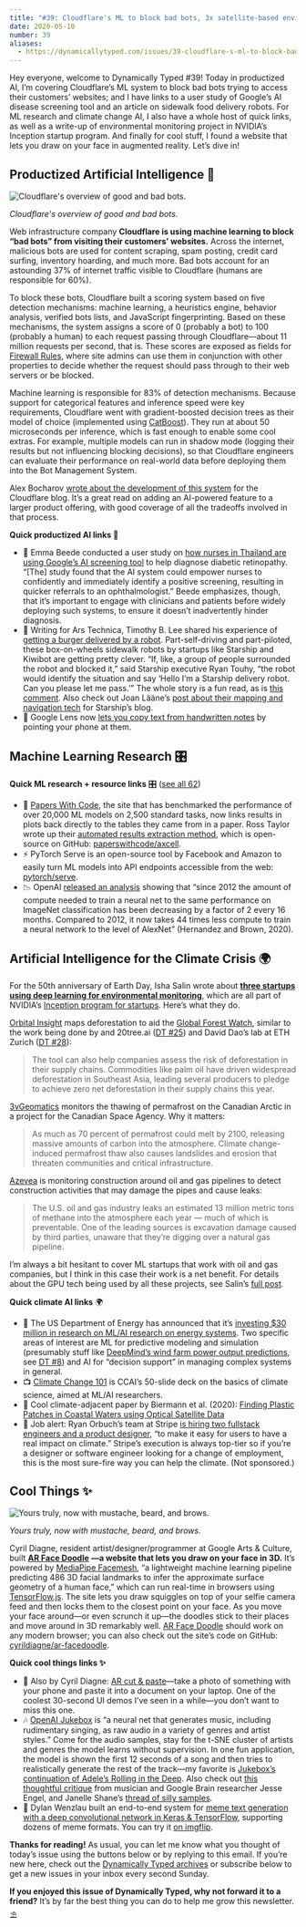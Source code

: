 ```yaml
---
title: "#39: Cloudflare's ML to block bad bots, 3x satellite-based environmental monitoring, and AR Face Doodles "
date: 2020-05-10
number: 39
aliases:
  - https://dynamicallytyped.com/issues/39-cloudflare-s-ml-to-block-bad-bots-3x-satellite-based-environmental-monitoring-and-ar-face-doodles-243752
---
```


Hey everyone, welcome to Dynamically Typed #39!
Today in productized AI, I’m covering Cloudflare’s ML system to block bad bots trying to access their customers’ websites; and I have links to a user study of Google’s AI disease screening tool and an article on sidewalk food delivery robots.
For ML research and climate change AI, I also have a whole host of quick links, as well as a write-up of environmental monitoring project in NVIDIA’s Inception startup program.
And finally for cool stuff, I found a website that lets you draw on your face in augmented reality.
Let’s dive in!

## Productized Artificial Intelligence 🔌

![Cloudflare's overview of good and bad bots.](https://s3.amazonaws.com/revue/items/images/005/946/458/mail/c90c3afcf896580ebd3a4efe81ee4540.png?1589095680)

_Cloudflare's overview of good and bad bots._

Web infrastructure company **Cloudflare is using machine learning to block “bad bots” from visiting their customers’ websites.**
Across the internet, malicious bots are used for content scraping, spam posting, credit card surfing, inventory hoarding, and much more.
Bad bots account for an astounding 37% of internet traffic visible to Cloudflare (humans are responsible for 60%).

To block these bots, Cloudflare built a scoring system based on five detection mechanisms: machine learning, a heuristics engine, behavior analysis, verified bots lists, and JavaScript fingerprinting.
Based on these mechanisms, the system assigns a score of 0 (probably a bot) to 100 (probably a human) to each request passing through Cloudflare—about 11 million requests per second, that is.
These scores are exposed as fields for [Firewall Rules](https://blog.cloudflare.com/announcing-firewall-rules/?utm_campaign=Dynamically%20Typed&utm_medium=email&utm_source=Revue%20newsletter), where site admins can use them in conjunction with other properties to decide whether the request should pass through to their web servers or be blocked.

Machine learning is responsible for 83% of detection mechanisms.
Because support for categorical features and inference speed were key requirements, Cloudflare went with gradient-boosted decision trees as their model of choice (implemented using [CatBoost](https://github.com/catboost/catboost?utm_campaign=Dynamically%20Typed&utm_medium=email&utm_source=Revue%20newsletter)).
They run at about 50 microseconds per inference, which is fast enough to enable some cool extras.
For example, multiple models can run in shadow mode (logging their results but not influencing blocking decisions), so that Cloudflare engineers can evaluate their performance on real-world data before deploying them into the Bot Management System.

Alex Bocharov [wrote about the development of this system](https://blog.cloudflare.com/cloudflare-bot-management-machine-learning-and-more/?utm_campaign=Dynamically%20Typed&utm_medium=email&utm_source=Revue%20newsletter) for the Cloudflare blog.
It’s a great read on adding an AI-powered feature to a larger product offering, with good coverage of all the tradeoffs involved in that process.

**Quick productized AI links 🔌**

* 🏥 Emma Beede conducted a user study on [how nurses in Thailand are using Google’s AI screening tool](https://blog.google/technology/health/healthcare-ai-systems-put-people-center/?utm_campaign=Dynamically%20Typed&utm_medium=email&utm_source=Revue%20newsletter) to help diagnose diabetic retinopathy. “[The] study found that the AI system could empower nurses to confidently and immediately identify a positive screening, resulting in quicker referrals to an ophthalmologist.” Beede emphasizes, though, that it’s important to engage with clinicians and patients before widely deploying such systems, to ensure it doesn’t inadvertently hinder diagnosis.
* 🍔 Writing for Ars Technica, Timothy B. Lee shared his experience of [getting a burger delivered by a robot](https://arstechnica.com/tech-policy/2020/04/the-pandemic-is-bringing-us-closer-to-our-robot-takeout-future/?utm_campaign=Dynamically%20Typed&utm_medium=email&utm_source=Revue%20newsletter). Part-self-driving and part-piloted, these box-on-wheels sidewalk robots by startups like Starship and Kiwibot are getting pretty clever. “If, like, a group of people surrounded the robot and blocked it,” said Starship executive Ryan Touhy, “the robot would identify the situation and say ‘Hello I’m a Starship delivery robot. Can you please let me pass.’” The whole story is a fun read, as is [this comment](https://arstechnica.com/tech-policy/2020/04/the-pandemic-is-bringing-us-closer-to-our-robot-takeout-future/?comments=1&post=38840444&utm_campaign=Dynamically%20Typed&utm_medium=email&utm_source=Revue%20newsletter). Also check out Joan Lääne’s [post about their mapping and navigation tech](https://medium.com/starshiptechnologies/how-starship-delivery-robots-know-where-they-are-going-c97d385a1015?utm_campaign=Dynamically%20Typed&utm_medium=email&utm_source=Revue%20newsletter) for Starship’s blog.
* 📝 Google Lens now [lets you copy text from handwritten notes](https://twitter.com/google/status/1258451118679633922?utm_campaign=Dynamically%20Typed&utm_medium=email&utm_source=Revue%20newsletter) by pointing your phone at them.

## Machine Learning Research 🎛

**Quick ML research + resource links** 🎛 ([see all 62](https://www.notion.so/adab36fecaea4306880898f41dcb9cb3?utm_campaign=Dynamically%20Typed&utm_medium=email&utm_source=Revue%20newsletter&v=cb3a74562c914234ac171931dad6c2e4))

* 🧮 [Papers With Code](https://paperswithcode.com/sota?utm_campaign=Dynamically%20Typed&utm_medium=email&utm_source=Revue%20newsletter), the site that has benchmarked the performance of over 20,000 ML models on 2,500 standard tasks, now links results in plots back directly to the tables they came from in a paper. Ross Taylor wrote up their [automated results extraction method](https://medium.com/paperswithcode/a-home-for-results-in-ml-e25681c598dc?utm_campaign=Dynamically%20Typed&utm_medium=email&utm_source=Revue%20newsletter), which is open-source on GitHub: [paperswithcode/axcell](https://github.com/paperswithcode/axcell?utm_campaign=Dynamically%20Typed&utm_medium=email&utm_source=Revue%20newsletter).
* ⚡️ PyTorch Serve is an open-source tool by Facebook and Amazon to easily turn ML models into API endpoints accessible from the web: [pytorch/serve](https://github.com/pytorch/serve?utm_campaign=Dynamically%20Typed&utm_medium=email&utm_source=Revue%20newsletter).
* 📉 OpenAI [released an analysis](https://openai.com/blog/ai-and-efficiency/?utm_campaign=Dynamically%20Typed&utm_medium=email&utm_source=Revue%20newsletter) showing that “since 2012 the amount of compute needed to train a neural net to the same performance on ImageNet classification has been decreasing by a factor of 2 every 16 months. Compared to 2012, it now takes 44 times less compute to train a neural network to the level of AlexNet” (Hernandez and Brown, 2020).

## Artificial Intelligence for the Climate Crisis 🌍

For the 50th anniversary of Earth Day, Isha Salin wrote about [**three startups using deep learning for environmental monitoring**](https://blogs.nvidia.com/blog/2020/04/22/geospatial-ai-earth-day/?_lrsc=fccaa0ce-9e1e-4a5e-8af1-b4125b2a6d40&ncid=so-twi-lt-799&utm_campaign=Dynamically%20Typed&utm_medium=email&utm_source=Revue%20newsletter), which are all part of NVIDIA’s [Inception program for startups](https://www.nvidia.com/en-us/deep-learning-ai/startups/?utm_campaign=Dynamically%20Typed&utm_medium=email&utm_source=Revue%20newsletter).
Here’s what they do.

[Orbital Insight](https://blogs.nvidia.com/blog/2016/08/04/droughts-and-deep-learning-measuring-water-where-its-scarce/?utm_campaign=Dynamically%20Typed&utm_medium=email&utm_source=Revue%20newsletter) maps deforestation to aid the [Global Forest Watch](https://www.globalforestwatch.org/?utm_campaign=Dynamically%20Typed&utm_medium=email&utm_source=Revue%20newsletter), similar to the work being done by and 20tree.ai ([DT #25](https://dynamicallytyped.com/issues/25-ai-powered-rainforest-monitoring-google-s-pixel-4-and-openai-s-rubik-s-cube-solving-robot-hand-204685?utm_campaign=Dynamically%20Typed&utm_medium=email&utm_source=Revue%20newsletter)) and David Dao’s lab at ETH Zurich ([DT #28](https://dynamicallytyped.com/issues/28-ocr-for-latex-equations-night-sight-for-astrophotography-and-a-gpt-2-powered-text-adventure-212704?utm_campaign=Dynamically%20Typed&utm_medium=email&utm_source=Revue%20newsletter)):

> The tool can also help companies assess the risk of deforestation in their supply chains.
> Commodities like palm oil have driven widespread deforestation in Southeast Asia, leading several producers to pledge to achieve zero net deforestation in their supply chains this year.

[3vGeomatics](https://3vgeomatics.com/company/?utm_campaign=Dynamically%20Typed&utm_medium=email&utm_source=Revue%20newsletter) monitors the thawing of permafrost on the Canadian Arctic in a project for the Canadian Space Agency.
Why it matters:

> As much as 70 percent of permafrost could melt by 2100, releasing massive amounts of carbon into the atmosphere.
> Climate change-induced permafrost thaw also causes landslides and erosion that threaten communities and critical infrastructure.

[Azevea](https://www.azavea.com/?utm_campaign=Dynamically%20Typed&utm_medium=email&utm_source=Revue%20newsletter) is monitoring construction around oil and gas pipelines to detect construction activities that may damage the pipes and cause leaks:

> The U.S.
> oil and gas industry leaks an estimated 13 million metric tons of methane into the atmosphere each year — much of which is preventable.
> One of the leading sources is excavation damage caused by third parties, unaware that they’re digging over a natural gas pipeline.

I’m always a bit hesitant to cover ML startups that work with oil and gas companies, but I think in this case their work is a net benefit.
For details about the GPU tech being used by all these projects, see Salin’s [full post](https://blogs.nvidia.com/blog/2020/04/22/geospatial-ai-earth-day/?_lrsc=fccaa0ce-9e1e-4a5e-8af1-b4125b2a6d40&ncid=so-twi-lt-799&utm_campaign=Dynamically%20Typed&utm_medium=email&utm_source=Revue%20newsletter).

**Quick climate AI links** 🌍

* 🔌 The US Department of Energy has announced that it’s [investing $30 million in research on ML/AI research on energy systems](https://www.energy.gov/articles/department-energy-announces-30-million-machine-learning-and-artificial-intelligence?utm_campaign=Dynamically%20Typed&utm_medium=email&utm_source=Revue%20newsletter). Two specific areas of interest are ML for predictive modeling and simulation (presumably stuff like [DeepMind’s wind farm power output predictions](https://deepmind.com/blog/article/machine-learning-can-boost-value-wind-energy?utm_campaign=Dynamically%20Typed&utm_medium=email&utm_source=Revue%20newsletter), see [DT #8](https://dynamicallytyped.com/issues/8-should-openai-open-source-their-impressive-new-language-model-161119?utm_campaign=Dynamically%20Typed&utm_medium=email&utm_source=Revue%20newsletter)) and AI for “decision support” in managing complex systems in general.
* 📺 [Climate Change 101](https://docs.google.com/presentation/d/1KxVq-FlngspK687AvdEYJ2IXZQaK0tbQPPsek6rC7jA/edit?utm_campaign=Dynamically%20Typed&utm_medium=email&utm_source=Revue%20newsletter#slide=id.p) is CCAI’s 50-slide deck on the basics of climate science, aimed at ML/AI researchers.
* 📄 Cool climate-adjacent paper by Biermann et al. (2020): [Finding Plastic Patches in Coastal Waters using Optical Satellite Data](https://www.nature.com/articles/s41598-020-62298-z?utm_campaign=Dynamically%20Typed&utm_medium=email&utm_source=Revue%20newsletter)
* 💼 Job alert: Ryan Orbuch’s team at Stripe [is hiring two fullstack engineers and a product designer](https://twitter.com/orbuch/status/1254848416212869120?utm_campaign=Dynamically%20Typed&utm_medium=email&utm_source=Revue%20newsletter), “to make it easy for users to have a real impact on climate.” Stripe’s execution is always top-tier so if you’re a designer or software engineer looking for a change of employment, this is the most sure-fire way you can help the climate. (Not sponsored.)

## Cool Things ✨

![Yours truly, now with mustache, beard, and brows.](https://s3.amazonaws.com/revue/items/images/005/944/581/mail/1dfab0eaeb3e87416abde054efa8c153.jpeg?1589037191)

_Yours truly, now with mustache, beard, and brows._

Cyril Diagne, resident artist/designer/programmer at Google Arts & Culture, built [**AR Face Doodle**](https://cyrildiagne.github.io/ar-facedoodle/?utm_campaign=Dynamically%20Typed&utm_medium=email&utm_source=Revue%20newsletter) **—a website that lets you draw on your face in 3D.**
It’s powered by [MediaPipe Facemesh](https://github.com/tensorflow/tfjs-models/tree/master/facemesh?utm_campaign=Dynamically%20Typed&utm_medium=email&utm_source=Revue%20newsletter), “a lightweight machine learning pipeline predicting 486 3D facial landmarks to infer the approximate surface geometry of a human face,” which can run real-time in browsers using [TensorFlow.js](https://www.tensorflow.org/js?utm_campaign=Dynamically%20Typed&utm_medium=email&utm_source=Revue%20newsletter).
The site lets you draw squiggles on top of your selfie camera feed and then locks them to the closest point on your face.
As you move your face around—or even scrunch it up—the doodles stick to their places and move around in 3D remarkably well.
[AR Face Doodle](https://cyrildiagne.github.io/ar-facedoodle?utm_campaign=Dynamically%20Typed&utm_medium=email&utm_source=Revue%20newsletter) should work on any modern browser; you can also check out the site’s code on GitHub: [cyrildiagne/ar-facedoodle](https://github.com/cyrildiagne/ar-facedoodle?utm_campaign=Dynamically%20Typed&utm_medium=email&utm_source=Revue%20newsletter).

**Quick cool things links ✨**

* 📱 Also by Cyril Diagne: [AR cut & paste](https://twitter.com/cyrildiagne/status/1256916982764646402?utm_campaign=Dynamically%20Typed&utm_medium=email&utm_source=Revue%20newsletter)—take a photo of something with your phone and paste it into a document on your laptop. One of the coolest 30-second UI demos I’ve seen in a while—you don’t want to miss this one.
* 🎶 [OpenAI Jukebox](https://openai.com/blog/jukebox/?utm_campaign=Dynamically%20Typed&utm_medium=email&utm_source=Revue%20newsletter) is “a neural net that generates music, including rudimentary singing, as raw audio in a variety of genres and artist styles.” Come for the audio samples, stay for the t-SNE cluster of artists and genres the model learns without supervision. In one fun application, the model is shown the first 12 seconds of a song and then tries to realistically generate the rest of the track—my favorite is [Jukebox’s continuation of Adele’s Rolling in the Deep](https://youtu.be/iJgNpm8cTE8?t=14&utm_campaign=Dynamically%20Typed&utm_medium=email&utm_source=Revue%20newsletter). Also check out [this thoughtful critique](https://twitter.com/jesseengel/status/1256314503903318017?utm_campaign=Dynamically%20Typed&utm_medium=email&utm_source=Revue%20newsletter) from musician and Google Brain researcher Jesse Engel, and Janelle Shane’s [thread of silly samples](https://twitter.com/janellecshane/status/1258787218912468995?s=21&utm_campaign=Dynamically%20Typed&utm_medium=email&utm_source=Revue%20newsletter).
* 🤡 Dylan Wenzlau built an end-to-end system for [meme text generation with a deep convolutional network in Keras & TensorFlow](https://towardsdatascience.com/meme-text-generation-with-a-deep-convolutional-network-in-keras-tensorflow-a57c6f218e85?utm_campaign=Dynamically%20Typed&utm_medium=email&utm_source=Revue%20newsletter), supporting dozens of meme formats. You can try it [on imgflip](https://imgflip.com/ai-meme?utm_campaign=Dynamically%20Typed&utm_medium=email&utm_source=Revue%20newsletter).

**Thanks for reading!**
As usual, you can let me know what you thought of today’s issue using the buttons below or by replying to this email.
If you’re new here, check out the [Dynamically Typed archives](https://dynamicallytyped.com/?utm_campaign=Dynamically%20Typed&utm_medium=email&utm_source=Revue%20newsletter) or subscribe below to get a new issues in your inbox every second Sunday.

**If you enjoyed this issue of Dynamically Typed, why not forward it to a friend?**
It’s by far the best thing you can do to help me grow this newsletter.
⛱